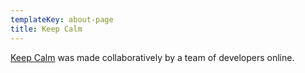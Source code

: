 ```yaml
---
templateKey: about-page
title: Keep Calm
---
```

[Keep Calm](https://earthy-games.itch.io/keep-calm-earthy) was made collaboratively by a team of developers online.
